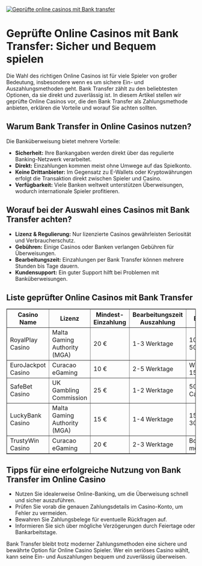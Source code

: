 [![Geprüfte online casinos mit Bank transfer](https://123-caf.pages.dev/gitsignup.png)](https://vrmoo.ru/Bt82HjjY)

<h1>Geprüfte Online Casinos mit Bank Transfer: Sicher und Bequem spielen</h1>  <p>Die Wahl des richtigen Online Casinos ist für viele Spieler von großer Bedeutung, insbesondere wenn es um sichere Ein- und Auszahlungsmethoden geht. Bank Transfer zählt zu den beliebtesten Optionen, da sie direkt und zuverlässig ist. In diesem Artikel stellen wir geprüfte Online Casinos vor, die den Bank Transfer als Zahlungsmethode anbieten, erklären die Vorteile und worauf Sie achten sollten.</p>  <h2>Warum Bank Transfer in Online Casinos nutzen?</h2>  <p>Die Banküberweisung bietet mehrere Vorteile:</p>  <ul>   <li><strong>Sicherheit:</strong> Ihre Bankangaben werden direkt über das regulierte Banking-Netzwerk verarbeitet.</li>   <li><strong>Direkt:</strong> Einzahlungen kommen meist ohne Umwege auf das Spielkonto.</li>   <li><strong>Keine Drittanbieter:</strong> Im Gegensatz zu E-Wallets oder Kryptowährungen erfolgt die Transaktion direkt zwischen Spieler und Casino.</li>   <li><strong>Verfügbarkeit:</strong> Viele Banken weltweit unterstützen Überweisungen, wodurch internationale Spieler profitieren.</li> </ul>  <h2>Worauf bei der Auswahl eines Casinos mit Bank Transfer achten?</h2>  <ul>   <li><strong>Lizenz & Regulierung:</strong> Nur lizenzierte Casinos gewährleisten Seriosität und Verbraucherschutz.</li>   <li><strong>Gebühren:</strong> Einige Casinos oder Banken verlangen Gebühren für Überweisungen.</li>   <li><strong>Bearbeitungszeit:</strong> Einzahlungen per Bank Transfer können mehrere Stunden bis Tage dauern.</li>   <li><strong>Kundensupport:</strong> Ein guter Support hilft bei Problemen mit Banküberweisungen.</li> </ul>  <h2>Liste geprüfter Online Casinos mit Bank Transfer</h2>  <table border="1" cellpadding="8" cellspacing="0">   <thead>     <tr>       <th>Casino Name</th>       <th>Lizenz</th>       <th>Mindest-Einzahlung</th>       <th>Bearbeitungszeit Auszahlung</th>       <th>Bonusangebote</th>     </tr>   </thead>   <tbody>     <tr>       <td>RoyalPlay Casino</td>       <td>Malta Gaming Authority (MGA)</td>       <td>20 €</td>       <td>1-3 Werktage</td>       <td>100% bis 200 € + 50 Freispiele</td>     </tr>     <tr>       <td>EuroJackpot Casino</td>       <td>Curacao eGaming</td>       <td>10 €</td>       <td>2-5 Werktage</td>       <td>Willkommensbonus 150% bis 150 €</td>     </tr>     <tr>       <td>SafeBet Casino</td>       <td>UK Gambling Commission</td>       <td>25 €</td>       <td>1-2 Werktage</td>       <td>50 Freispiele + Cashback Aktion</td>     </tr>     <tr>       <td>LuckyBank Casino</td>       <td>Malta Gaming Authority (MGA)</td>       <td>15 €</td>       <td>1-4 Werktage</td>       <td>150% Bonus bis 300 €</td>     </tr>     <tr>       <td>TrustyWin Casino</td>       <td>Curacao eGaming</td>       <td>20 €</td>       <td>2-3 Werktage</td>       <td>Bonus + Freispiele monatlich</td>     </tr>   </tbody> </table>  <h2>Tipps für eine erfolgreiche Nutzung von Bank Transfer im Online Casino</h2>  <ul>   <li>Nutzen Sie idealerweise Online-Banking, um die Überweisung schnell und sicher auszuführen.</li>   <li>Prüfen Sie vorab die genauen Zahlungsdetails im Casino-Konto, um Fehler zu vermeiden.</li>   <li>Bewahren Sie Zahlungsbelege für eventuelle Rückfragen auf.</li>   <li>Informieren Sie sich über mögliche Verzögerungen durch Feiertage oder Bankarbeitstage.</li> </ul>  <p>Bank Transfer bleibt trotz moderner Zahlungsmethoden eine sichere und bewährte Option für Online Casino Spieler. Wer ein seriöses Casino wählt, kann seine Ein- und Auszahlungen bequem und zuverlässig überweisen.</p>